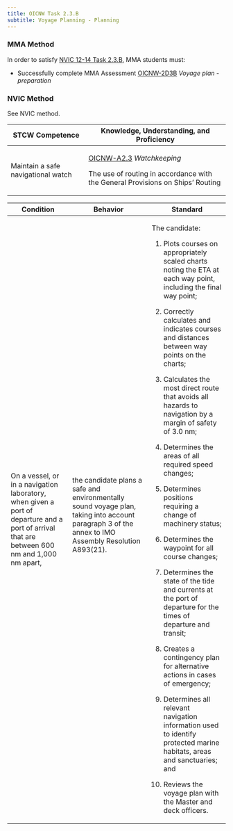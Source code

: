 ```yaml
---
title: OICNW Task 2.3.B 
subtitle: Voyage Planning - Planning
---
```



### MMA Method

In order to satisfy  [NVIC 12-14  Task  2.3.B](/stcw23/assets/images/nvic-12-14.pdf), MMA students must:

* Successfully complete MMA Assessment  [OICNW-2D3B](OICNW-2D3B) *Voyage plan - preparation*


### NVIC Method

<a onclick="togglevisibility('nvic_methods')" >See NVIC method.</a>

<div id='nvic_methods' class='hide'>

<table>
<thead>
<tr>
<th class='forty'> STCW Competence </th>
<th class='sixty'> Knowledge, Understanding, and Proficiency </th>
</tr>
</thead>




<tbody>
<tr><td markdown='1'>

Maintain a safe navigational watch

</td><td markdown='1'>

[OICNW-A2.3](../../tables/21.html#OICNW-A2.3) *Watchkeeping*

The use of routing in accordance with the General Provisions on Ships’ Routing

</td></tr>


</tbody>
</table>


<table>
<thead>
<tr><th class='twenty'>  Condition </th><th class='twenty'> Behavior </th><th  class='sixty'>Standard </th></tr>
</thead>
<tbody >



<tr><td markdown='1'>

On a vessel, or in a navigation laboratory, when given a port of departure and a port of arrival that are between 600 nm and 1,000 nm apart,

</td><td markdown='1'>

the candidate plans a safe and environmentally sound voyage plan, taking into account paragraph 3 of the annex to IMO Assembly Resolution A893(21).

<br>

<div class="tooltip">
<span class="tooltiptext">
</span>
</div>


</td><td markdown='1'>

The candidate:

1. Plots courses on appropriately scaled charts noting the ETA at each way point, including the final way point;

2. Correctly calculates and indicates courses and distances between way points on the charts;

3. Calculates the most direct route that avoids all hazards to navigation by a margin of safety of 3.0 nm;

4. Determines the areas of all required speed changes;

5. Determines positions requiring a change of machinery status;

6. Determines the waypoint for all course changes;

7. Determines the state of the tide and currents at the port of departure for the times of departure and transit;

8. Creates a contingency plan for alternative actions in cases of emergency;

9. Determines all relevant navigation information used to identify protected marine habitats, areas and sanctuaries; and

10. Reviews the voyage plan with the Master and deck officers.

</td></tr>
</tbody>
</table>
</div>
